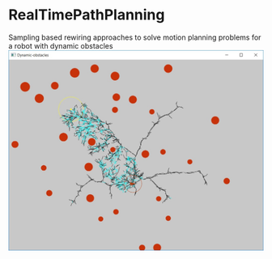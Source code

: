 # RealTimePathPlanning
Sampling based rewiring approaches to solve motion planning problems for a robot with dynamic obstacles
![alt text](InformedRRTstar.jpg "Informed sampling in an ellipse")
